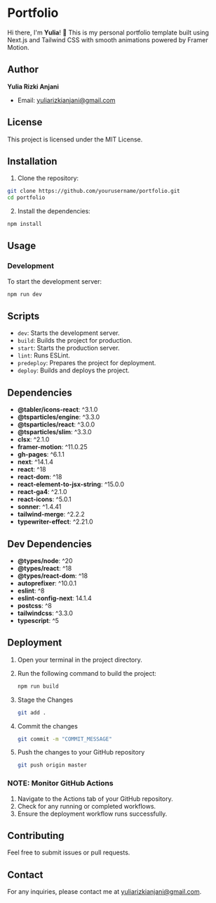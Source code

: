 # Portfolio

Hi there, I'm **Yulia**! 👋
This is my personal portfolio template built using Next.js and Tailwind CSS with smooth animations powered by Framer Motion.

## Author

**Yulia Rizki Anjani**

- Email: yuliarizkianjani@gmail.com

## License

This project is licensed under the MIT License.

## Installation

1. Clone the repository:

```bash
git clone https://github.com/yourusername/portfolio.git
cd portfolio
```

2. Install the dependencies:

```bash
npm install
```

## Usage

### Development

To start the development server:

```bash
npm run dev
```

## Scripts

- `dev`: Starts the development server.
- `build`: Builds the project for production.
- `start`: Starts the production server.
- `lint`: Runs ESLint.
- `predeploy`: Prepares the project for deployment.
- `deploy`: Builds and deploys the project.

## Dependencies

- **@tabler/icons-react**: ^3.1.0
- **@tsparticles/engine**: ^3.3.0
- **@tsparticles/react**: ^3.0.0
- **@tsparticles/slim**: ^3.3.0
- **clsx**: ^2.1.0
- **framer-motion**: ^11.0.25
- **gh-pages**: ^6.1.1
- **next**: ^14.1.4
- **react**: ^18
- **react-dom**: ^18
- **react-element-to-jsx-string**: ^15.0.0
- **react-ga4**: ^2.1.0
- **react-icons**: ^5.0.1
- **sonner**: ^1.4.41
- **tailwind-merge**: ^2.2.2
- **typewriter-effect**: ^2.21.0

## Dev Dependencies

- **@types/node**: ^20
- **@types/react**: ^18
- **@types/react-dom**: ^18
- **autoprefixer**: ^10.0.1
- **eslint**: ^8
- **eslint-config-next**: 14.1.4
- **postcss**: ^8
- **tailwindcss**: ^3.3.0
- **typescript**: ^5

## Deployment

1. Open your terminal in the project directory.

2. Run the following command to build the project:

   ```bash
   npm run build
   ```

3. Stage the Changes

   ```bash
   git add .
   ```

4. Commit the changes

   ```bash
   git commit -m "COMMIT_MESSAGE"
   ```

5. Push the changes to your GitHub repository

   ```bash
   git push origin master
   ```

### NOTE: Monitor GitHub Actions

1. Navigate to the Actions tab of your GitHub repository.
2. Check for any running or completed workflows.
3. Ensure the deployment workflow runs successfully.

## Contributing

Feel free to submit issues or pull requests.

## Contact

For any inquiries, please contact me at yuliarizkianjani@gmail.com.
